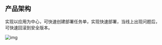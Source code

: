 ## 产品架构

实现以应用为中心，可快速创建部署任务单，实现快速部署，当线上出现问题后，可快速回滚到安全版本。

 

![img](http://devops-minio.jdcloud.com/doc-image/All-Image/deploy.assets/clip_image002.jpg)

